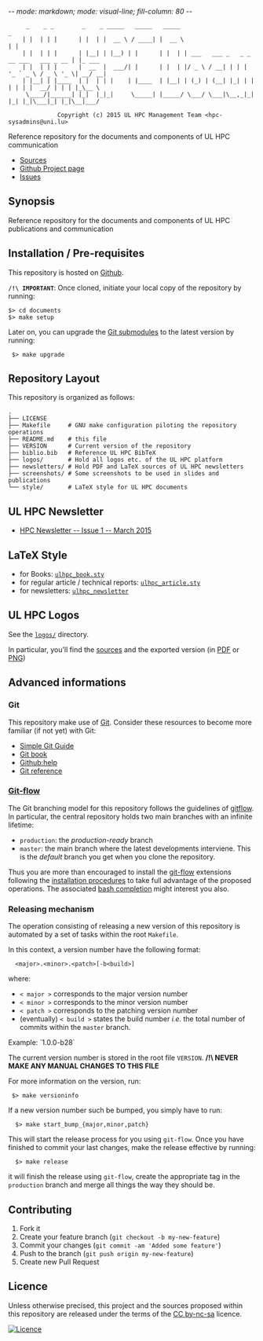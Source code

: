 -*- mode: markdown; mode: visual-line; fill-column: 80 -*-

         _    _ _        _    _ _____   _____   _____                                        _       
        | |  | | |      | |  | |  __ \ / ____| |  __ \                                      | |      
        | |  | | |      | |__| | |__) | |      | |  | | ___   ___ _   _ _ __ ___   ___ _ __ | |_ ___ 
        | |  | | |      |  __  |  ___/| |      | |  | |/ _ \ / __| | | | '_ ` _ \ / _ \ '_ \| __/ __|
        | |__| | |____  | |  | | |    | |____  | |__| | (_) | (__| |_| | | | | | |  __/ | | | |_\__ \
         \____/|______| |_|  |_|_|     \_____| |_____/ \___/ \___|\__,_|_| |_| |_|\___|_| |_|\__|___/
                                                                                                     
                  Copyright (c) 2015 UL HPC Management Team <hpc-sysadmins@uni.lu>

Reference repository for the documents and components of UL HPC communication

* [Sources](https://github.com/ULHPC/documents)
* [Github Project page](https://github.com/ULHPC/documents)
* [Issues](https://github.com/ULHPC/documents/issues)

## Synopsis

Reference repository for the documents and components of UL HPC publications and communication

## Installation / Pre-requisites

This repository is hosted on [Github](https://github.com/ULHPC/documents). 

**`/!\ IMPORTANT`**: Once cloned, initiate your local copy of the repository by running: 

    $> cd documents
    $> make setup

Later on, you can upgrade the [Git submodules](https://github.com/ULHPC/documents/tree/master/.submodules) to the latest version by running:

     $> make upgrade

## Repository Layout

This repository is organized as follows:

```
.
├── LICENSE
├── Makefile     # GNU make configuration piloting the repository operations
├── README.md    # this file
├── VERSION      # Current version of the repository
├── biblio.bib   # Reference UL HPC BibTeX 
├── logos/       # Hold all logos etc. of the UL HPC platform
├── newsletters/ # Hold PDF and LaTeX sources of UL HPC newsletters
├── screenshots/ # Some screenshots to be used in slides and publications
└── style/       # LaTeX style for UL HPC documents 
```

## UL HPC Newsletter

* [HPC Newsletter -- Issue 1 -- March 2015](newsletters/2015/issue-01)

## LaTeX Style

* for Books: [`ulhpc_book.sty`](style/ulhpc_book/)
* for regular article / technical reports: [`ulhpc_article.sty`](style/ulhpc_article/)
* for newsletters: [`ulhpc_newsletter`](style/ulhpc_newsletter/)

## UL HPC Logos

See the [`logos/`](logos/) directory.

In particular, you'll find the [sources](logos/src/) and the exported version (in [PDF](logos/logo_ULHPC.pdf) or [PNG](logos/logo_ULHPC.png)) 

## Advanced informations

### Git

This repository make use of [Git](http://git-scm.com/). Consider these resources to become more familiar (if not yet) with Git:

* [Simple Git Guide](http://rogerdudler.github.io/git-guide/)
* [Git book](http://book.git-scm.com/index.html)
* [Github:help](http://help.github.com/mac-set-up-git/)
* [Git reference](http://gitref.org/)

### [Git-flow](https://github.com/nvie/gitflow)

The Git branching model for this repository follows the guidelines of
[gitflow](http://nvie.com/posts/a-successful-git-branching-model/).
In particular, the central repository holds two main branches with an infinite lifetime:

* `production`: the *production-ready* branch
* `master`: the main branch where the latest developments interviene. This is the *default* branch you get when you clone the repository.

Thus you are more than encouraged to install the [git-flow](https://github.com/nvie/gitflow) extensions following the [installation procedures](https://github.com/nvie/gitflow/wiki/Installation) to take full advantage of the proposed operations. The associated [bash completion](https://github.com/bobthecow/git-flow-completion) might interest you also.

### Releasing mechanism

The operation consisting of releasing a new version of this repository is automated by a set of tasks within the root `Makefile`.

In this context, a version number have the following format:

      <major>.<minor>.<patch>[-b<build>]

where:

* `< major >` corresponds to the major version number
* `< minor >` corresponds to the minor version number
* `< patch >` corresponds to the patching version number
* (eventually) `< build >` states the build number _i.e._ the total number of commits within the `master` branch.

Example: \`1.0.0-b28\`

The current version number is stored in the root file `VERSION`. __/!\ NEVER MAKE ANY MANUAL CHANGES TO THIS FILE__

For more information on the version, run:

     $> make versioninfo

If a new version number such be bumped, you simply have to run:

      $> make start_bump_{major,minor,patch}

This will start the release process for you using `git-flow`.
Once you have finished to commit your last changes, make the release effective by running:

      $> make release

it will finish the release using `git-flow`, create the appropriate tag in the `production` branch and merge all things the way they should be.

## Contributing

1. Fork it
2. Create your feature branch (`git checkout -b my-new-feature`)
3. Commit your changes (`git commit -am 'Added some feature'`)
4. Push to the branch (`git push origin my-new-feature`)
5. Create new Pull Request

## Licence

Unless otherwise precised, this project and the sources proposed within this repository are released under the terms of the [CC by-nc-sa](LICENCE) licence. 

[![Licence](https://licensebuttons.net/l/by-nc-sa/4.0/88x31.png)](http://creativecommons.org/licenses/by-nc-sa/4.0)
